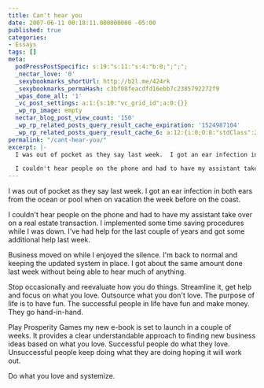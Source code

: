 ```yaml
---
title: Can't hear you
date: 2007-06-11 00:18:11.000000000 -05:00
published: true
categories:
- Essays
tags: []
meta:
  podPressPostSpecific: s:19:"s:11:"s:4:"b:0;";";";
  _nectar_love: '0'
  _sexybookmarks_shortUrl: http://b2l.me/424rk
  _sexybookmarks_permaHash: c3bf08feacdfd16ebb7c2385792272f9
  _wpas_done_all: '1'
  _vc_post_settings: a:1:{s:10:"vc_grid_id";a:0:{}}
  _wp_rp_image: empty
  nectar_blog_post_view_count: '150'
  _wp_rp_related_posts_query_result_cache_expiration: '1524987104'
  _wp_rp_related_posts_query_result_cache_6: a:12:{i:0;O:8:"stdClass":2:{s:7:"post_id";s:4:"3835";s:5:"score";s:18:"31.215103171206295";}i:1;O:8:"stdClass":2:{s:7:"post_id";s:2:"73";s:5:"score";s:18:"23.329513842751137";}i:2;O:8:"stdClass":2:{s:7:"post_id";s:3:"234";s:5:"score";s:18:"23.063093730775282";}i:3;O:8:"stdClass":2:{s:7:"post_id";s:3:"146";s:5:"score";s:18:"22.988116154026734";}i:4;O:8:"stdClass":2:{s:7:"post_id";s:4:"6678";s:5:"score";s:18:"21.663346404423994";}i:5;O:8:"stdClass":2:{s:7:"post_id";s:4:"1157";s:5:"score";s:18:"20.220021702947836";}i:6;O:8:"stdClass":2:{s:7:"post_id";s:4:"1830";s:5:"score";s:18:"19.917456273496708";}i:7;O:8:"stdClass":2:{s:7:"post_id";s:3:"214";s:5:"score";s:18:"19.887628399039208";}i:8;O:8:"stdClass":2:{s:7:"post_id";s:4:"4500";s:5:"score";s:18:"19.773734600327796";}i:9;O:8:"stdClass":2:{s:7:"post_id";s:4:"1041";s:5:"score";s:18:"19.773734600327796";}i:10;O:8:"stdClass":2:{s:7:"post_id";s:2:"15";s:5:"score";s:18:"18.958310112933827";}i:11;O:8:"stdClass":2:{s:7:"post_id";s:3:"601";s:5:"score";s:18:"17.742924048365257";}}
permalink: "/cant-hear-you/"
excerpt: |-
  I was out of pocket as they say last week.  I got an ear infection in both ears from the water on the coast.

  I couldn't hear people on the phone and had to have my assistant take over on a real estate transaction.  I implemented some time saving procedures while I was down.  I've had help for the last couple of years and got some additional help last week.
---
```

<p>I was out of pocket as they say last week.  I got an ear infection in both ears from the ocean or pool when on vacation the week before on the coast.</p>
<p>I couldn't hear people on the phone and had to have my assistant take over on a real estate transaction.  I implemented some time saving procedures while I was down.  I've had help for the last couple of years and got some additional help last week.</p>
<p>Business moved on while I enjoyed the silence.  I'm back to normal and keeping the updated system in place.  I got about the same amount done last week without being able to hear much of anything.</p>
<p>Stop occasionally and reevaluate how you do things.  Streamline it, get help and focus on what you love.  Outsource what you don't love.  The purpose of life is to have fun.  The successful people in life have fun and make money.  They go hand-in-hand.</p>
<p>Play Prosperity Games my new e-book is set to launch in a couple of weeks.  It provides a clear understandable approach to finding new business ideas based on what you love.  Successful people do what they love.  Unsuccessful people keep doing what they are doing hoping it will work out.</p>
<p>Do what you love and systemize.</p>
